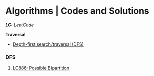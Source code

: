 # Algorithms | Codes and Solutions
_**LC:** LeetCode_

**Traversal**
- [Depth-first search/traversal (DFS)](#DFS)

### DFS
1. [LC886: Possible Bipartition](./BFS/LC886PossibleBipartition.java) 
